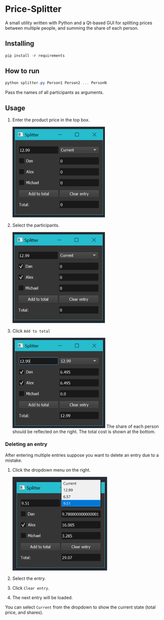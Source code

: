 # Price-Splitter
A small utility written with Python and a Qt-based GUI for splitting prices between multiple people, and summing the share of each person.

## Installing

```powershell
pip install -r requirements
```

## How to run

```powershell
python splitter.py Person1 Person2 ... PersonN
```

Pass the names of all participants as arguments.

## Usage

1. Enter the product price in the top box.

   <img src="README.assets/image-20210909200554046.png" alt="image-20210909200554046" style="zoom:80%;" />
2. Select the participants.

   <img src="README.assets/image-20210909200534948.png" alt="image-20210909200534948" style="zoom:80%;" />

3. Click `Add to total`

   <img src="README.assets/image-20210909200654212.png" alt="image-20210909200654212" style="zoom:80%;" />
   The share of each person should be reflected on the right.
   The total cost is shown at the bottom.

### Deleting an entry

After entering multiple entries suppose you want to delete an entry due to a mistake.

1. Click the dropdown menu on the right.

   <img src="README.assets/image-20210909200916854.png" alt="image-20210909200916854" style="zoom:80%;" />

2. Select the entry.
3. Click `Clear entry`.
4. The next entry will be loaded.

You can select `Current` from the dropdown to show the current state (total price, and shares).
